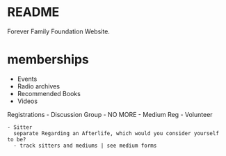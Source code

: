 # README

Forever Family Foundation Website.

# memberships

- Events
- Radio archives
- Recommended Books
- Videos

Registrations - Discussion Group - NO MORE - Medium Reg - Volunteer

    - Sitter
      separate Regarding an Afterlife, which would you consider yourself to be?
      - track sitters and mediums | see medium forms
